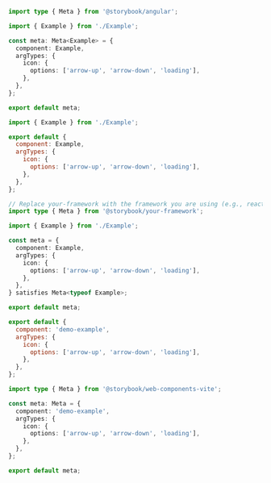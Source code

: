 ```ts filename="Example.stories.ts" renderer="angular" language="ts"
import type { Meta } from '@storybook/angular';

import { Example } from './Example';

const meta: Meta<Example> = {
  component: Example,
  argTypes: {
    icon: {
      options: ['arrow-up', 'arrow-down', 'loading'],
    },
  },
};

export default meta;
```

```js filename="Example.stories.js|jsx" renderer="common" language="js"
import { Example } from './Example';

export default {
  component: Example,
  argTypes: {
    icon: {
      options: ['arrow-up', 'arrow-down', 'loading'],
    },
  },
};
```

```ts filename="Example.stories.ts|tsx" renderer="common" language="ts"
// Replace your-framework with the framework you are using (e.g., react-vite, vue3-vite, angular, etc.)
import type { Meta } from '@storybook/your-framework';

import { Example } from './Example';

const meta = {
  component: Example,
  argTypes: {
    icon: {
      options: ['arrow-up', 'arrow-down', 'loading'],
    },
  },
} satisfies Meta<typeof Example>;

export default meta;
```

```js filename="Example.stories.js" renderer="web-components" language="js"
export default {
  component: 'demo-example',
  argTypes: {
    icon: {
      options: ['arrow-up', 'arrow-down', 'loading'],
    },
  },
};
```

```ts filename="Example.stories.ts" renderer="web-components" language="ts"
import type { Meta } from '@storybook/web-components-vite';

const meta: Meta = {
  component: 'demo-example',
  argTypes: {
    icon: {
      options: ['arrow-up', 'arrow-down', 'loading'],
    },
  },
};

export default meta;
```
